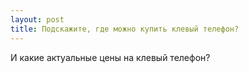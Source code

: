 ```yaml
---
layout: post 
title: Подскажите, где можно купить клевый телефон? 
--- 
```

И какие актуальные цены на клевый телефон?